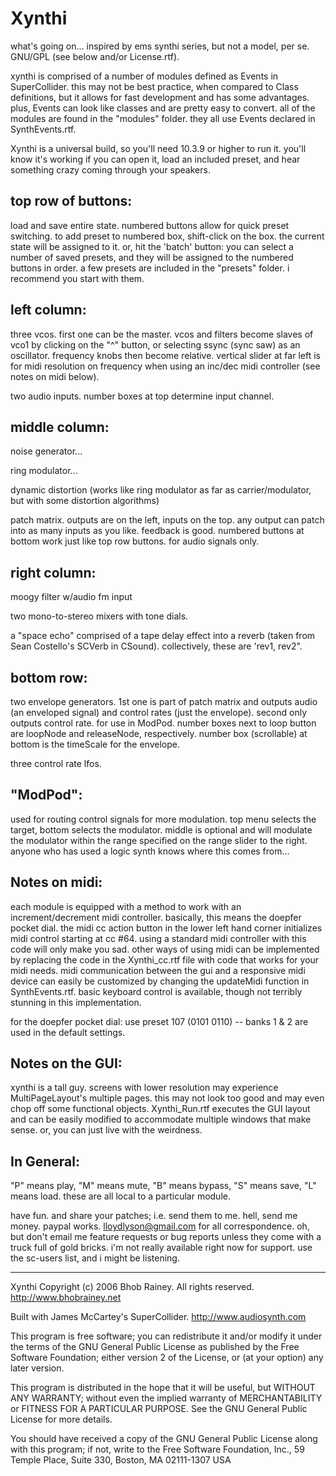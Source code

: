 # Xynthi

what's going on...
inspired by ems synthi series, but not a model, per se. GNU/GPL (see below and/or License.rtf).

xynthi is comprised of a number of modules defined as Events in SuperCollider. this may not be best practice, when compared to Class definitions, but it allows for fast development and has some advantages. plus, Events can look like classes and are pretty easy to convert. all of the modules are found in the "modules" folder. they all use Events declared in SynthEvents.rtf.

Xynthi is a universal build, so you'll need 10.3.9 or higher to run it. you'll know it's working if you can open it, load an included preset, and hear something crazy coming through your speakers.

## top row of buttons:
load and save entire state. numbered buttons allow for quick preset switching. to add preset to numbered box, shift-click on the box. the current state will be assigned to it. or, hit the 'batch' button: you can select a number of saved presets, and they will be assigned to the numbered buttons in order. a few presets are included in the "presets" folder. i recommend you start with them.

## left column:
three vcos. first one can be the master. vcos and filters become slaves of vco1 by clicking on the "^" button, or selecting ssync (sync saw) as an oscillator. frequency knobs then become relative. vertical slider at far left is for midi resolution on frequency when using an inc/dec midi controller (see notes on midi below). 

two audio inputs. number boxes at top determine input channel.

## middle column:
noise generator...

ring modulator...

dynamic distortion (works like ring modulator as far as carrier/modulator, but with some distortion algorithms)

patch matrix. outputs are on the left, inputs on the top. any output can patch into as many inputs as you like. feedback is good. numbered buttons at bottom work just like top row buttons. for audio signals only.

## right column:
moogy filter w/audio fm input

two mono-to-stereo mixers with tone dials.

a "space echo" comprised of a tape delay effect into a reverb (taken from Sean Costello's SCVerb in CSound). collectively, these are 'rev1, rev2". 

## bottom row:
two envelope generators. 1st one is part of patch matrix and outputs audio (an enveloped signal) and control rates (just the envelope). second only outputs control rate. for use in ModPod. number boxes next to loop button are loopNode and releaseNode, respectively. number box (scrollable) at bottom is the timeScale for the envelope.

three control rate lfos.

## "ModPod":
used for routing control signals for more modulation. top menu selects the target, bottom selects the modulator. middle is optional and will modulate the modulator within the range specified on the range slider to the right. anyone who has used a logic synth knows where this comes from...

## Notes on midi:
each module is equipped with a method to work with an increment/decrement midi controller. basically, this means the doepfer pocket dial. the midi cc action button in the lower left hand corner initializes midi control starting at cc #64. using a standard midi controller with this code will only make you sad. other ways of using midi can be implemented by replacing the code in the Xynthi_cc.rtf file with code that works for your midi needs. midi communication between the gui and a responsive midi device can easily be customized by changing the updateMidi function in SynthEvents.rtf. basic keyboard control is available, though not terribly stunning in this implementation.

for the doepfer pocket dial: use preset 107 (0101 0110) -- banks 1 & 2 are used in the default settings.

## Notes on the GUI:
xynthi is a tall guy. screens with lower resolution may experience MultiPageLayout's multiple pages. this may not look too good and may even chop off some functional objects. Xynthi_Run.rtf executes the GUI layout and can be easily modified to accommodate multiple windows that make sense. or, you can just live with the weirdness.

## In General:
"P" means play, "M" means mute, "B" means bypass, "S" means save, "L" means load. these are all local to a particular module. 

have fun. and share your patches; i.e. send them to me. hell, send me money. paypal works. lloydlyson@gmail.com for all correspondence. oh, but don't email me feature requests or bug reports unless they come with a truck full of gold bricks. i'm not really available right now for support. use the sc-users list, and i might be listening.

----

Xynthi 
Copyright (c) 2006 Bhob Rainey. All rights reserved.
http://www.bhobrainey.net

Built with James McCartey's SuperCollider. http://www.audiosynth.com

This program is free software; you can redistribute it and/or modify
it under the terms of the GNU General Public License as published by
the Free Software Foundation; either version 2 of the License, or
(at your option) any later version.

This program is distributed in the hope that it will be useful,
but WITHOUT ANY WARRANTY; without even the implied warranty of
MERCHANTABILITY or FITNESS FOR A PARTICULAR PURPOSE. See the
GNU General Public License for more details.

You should have received a copy of the GNU General Public License
along with this program; if not, write to the Free Software
Foundation, Inc., 59 Temple Place, Suite 330, Boston, MA 02111-1307 USA